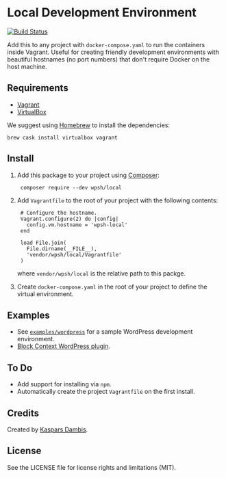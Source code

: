 # Local Development Environment

[![Build Status](https://travis-ci.com/wpsh/wpsh-local.svg?branch=master)](https://travis-ci.com/wpsh/wpsh-local)

Add this to any project with `docker-compose.yaml` to run the containers inside Vagrant. Useful for creating friendly development environments with beautiful hostnames (no port numbers) that don't require Docker on the host machine.


## Requirements

- [Vagrant](https://www.vagrantup.com)
- [VirtualBox](https://www.virtualbox.org)

We suggest using [Homebrew](https://brew.sh) to install the dependencies:

	brew cask install virtualbox vagrant


## Install

1. Add this package to your project using [Composer](https://getcomposer.org):

		composer require --dev wpsh/local

2. Add `Vagrantfile` to the root of your project with the following contents:

		# Configure the hostname.
		Vagrant.configure(2) do |config|
		  config.vm.hostname = 'wpsh-local'
		end

		load File.join(
		  File.dirname(__FILE__),
		  'vendor/wpsh/local/Vagrantfile'
		)

	where `vendor/wpsh/local` is the relative path to this packge.

3. Create `docker-compose.yaml` in the root of your project to define the virtual environment.


## Examples

- See [`examples/wordpress`](examples/wordpress) for a sample WordPress development environment.
- [Block Context WordPress plugin](https://github.com/preseto/block-context).

## To Do

- Add support for installing via `npm`.
- Automatically create the project `Vagrantfile` on the first install.


## Credits

Created by [Kaspars Dambis](https://kaspars.net).


## License

See the LICENSE file for license rights and limitations (MIT).
